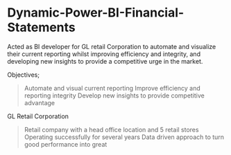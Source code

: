 # Dynamic-Power-BI-Financial-Statements
Acted as BI developer for GL retail Corporation to automate and visualize their current reporting whilst improving efficiency and integrity, and developing new insights to provide a competitive urge in the market.  

Objectives;
> Automate and visual current reporting
> Improve efficiency and reporting integrity
> Develop new insights to provide competitive advantage

GL Retail Corporation
> Retail company with a head office location and 5 retail stores
> Operating successfully for several years
> Data driven approach to turn good performance into great
